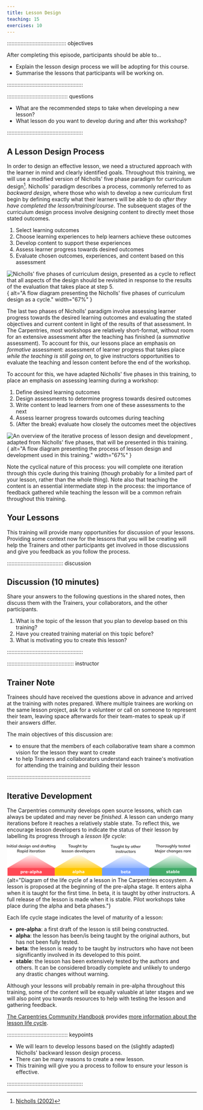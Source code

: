 ```yaml
---
title: Lesson Design
teaching: 15
exercises: 10
---
```


::::::::::::::::::::::::::::::::::::::: objectives

After completing this episode, participants should be able to...

- Explain the lesson design process we will be adopting for this course.
- Summarise the lessons that participants will be working on.

::::::::::::::::::::::::::::::::::::::::::::::::::

:::::::::::::::::::::::::::::::::::::::: questions

- What are the recommended steps to take when developing a new lesson?
- What lesson do you want to develop during and after this workshop?

::::::::::::::::::::::::::::::::::::::::::::::::::

## A Lesson Design Process

In order to design an effective lesson, we need a structured approach with the learner in mind and  clearly identified goals. Throughout this training, we will use a modified version of Nicholls' five phase paradigm for curriculum design[^1].
Nicholls' paradigm describes a process, commonly referred to as _backward design_,
where those who wish to develop a new curriculum first begin by defining
exactly what their learners will be able to do
_after they have completed the lesson/training/course_.
The subsequent stages of the curriculum design process involve designing content
to directly meet those stated outcomes.

1. Select learning outcomes
2. Choose learning experiences to help learners achieve these outcomes
3. Develop content to support these experiences
4. Assess learner progress towards desired outcomes
5. Evaluate chosen outcomes, experiences, and content based on this assessment

![Nicholls' five phases of curriculum design, 
presented as a cycle to reflect that all aspects of the design should be 
revisited in response to the results of the evaluation that takes place at step 5.
](fig/nicholls-five-phases.svg){
alt="A flow diagram presenting the Nicholls' five phases of curriculum design as a cycle."
width="67%"
}

The last two phases of Nicholls' paradigm involve
assessing learner progress towards the desired learning outcomes and
evaluating the stated objectives and current content in light of the results of that assessment.
In The Carpentries, most workshops are relatively short-format,
without room for an extensive assessment after the teaching has finished
(a _summative_ assessment).
To account for this, our lessons place an emphasis on _formative_ assessment:
assessment of learner progress that takes place _while the teaching is still going on_,
to give instructors opportunities to evaluate the teaching and lesson content
before the end of the workshop.

To account for this,
we have adapted Nicholls' five phases in this training,
to place an emphasis on assessing learning during a workshop:

1. Define desired learning outcomes
2. Design assessments to determine progress towards desired outcomes
3. Write content to lead learners from one of these assessments to the next
4. Assess learner progress towards outcomes during teaching
5. (After the break) evaluate how closely the outcomes meet the objectives

![An overview of the iterative process of lesson design and development 
, adapted from Nicholls' five phases,
that will be presented in this training.
](fig/cldt-design-process.svg){
alt="A flow diagram presenting the process of lesson design and development used in this training."
width="67%"
}

Note the cyclical nature of this process:
you will complete one iteration through this cycle during this training
(though probably for a limited part of your lesson, rather than the whole thing).
Note also that teaching the content is an essential intermediate step in the process:
the importance of feedback gathered while teaching the lesson
will be a common refrain throughout this training.


## Your Lessons

This training will provide many opportunities for discussion of your lessons.
Providing some context now for the lessons that you will be creating will
help the Trainers and other participants get involved in those discussions
and give you feedback as you follow the process.


:::::::::::::::::::::::::::::::::::::  discussion

## Discussion (10 minutes)

Share your answers to the following questions in the shared notes,
then discuss them with the Trainers, your collaborators, and the other participants.

1. What is the topic of the lesson that you plan to develop based on this training?
2. Have you created training material on this topic before?
3. What is motivating you to create this lesson?

::::::::::::::::::::::::::::::::::::::::::::::::::

:::::::::::::::::::::::::::::::::::::::::::: instructor

## Trainer Note

Trainees should have received the questions above in advance and arrived at the training with notes prepared.
Where multiple trainees are working on the same lesson project, 
ask for a volunteer or call on someone to represent their team,
leaving space afterwards for their team-mates to speak up if their answers differ.

The main objectives of this discussion are:

- to ensure that the members of each collaborative team share a common vision for the lesson they want to create
- to help Trainers and collaborators understand each trainee's motivation for attending the training and building their lesson

:::::::::::::::::::::::::::::::::::::::::::::::::::::::

## Iterative Development

The Carpentries community develops open source lessons,
which can always be updated and may never be _finished_.
A lesson can undergo many iterations before it reaches a relatively stable state.
To reflect this, we encourage lesson developers to 
indicate the status of their lesson by labelling its progress through a _lesson life cycle_:

![The life cycle of a lesson](fig/life_cycle.png){alt="Diagram of the life cycle of a
lesson in The Carpentries ecosystem. A lesson is proposed at the beginning of the
pre-alpha stage. It enters alpha when it is taught for the first time. In beta, it is
taught by other instructors. A full release of the lesson is made when it is stable.
Pilot workshops take place during the alpha and beta phases."}

Each life cycle stage indicates the level of maturity of a lesson:

- **pre-alpha**: a first draft of the lesson is still being constructed.
- **alpha**: the lesson has been/is being taught by the original authors, but has not been fully tested.
- **beta**: the lesson is ready to be taught by instructors who have not been significantly involved in its developed to this point.
- **stable**: the lesson has been extensively tested by the authors and others. It can be considered broadly complete and unlikely to undergo any drastic changes without warning.

Although your lessons will probably remain in pre-alpha throughout this training,
some of the content will be equally valuable at later stages 
and we will also point you towards resources to help with testing the lesson and gathering feedback.

[The Carpentries Community Handbook](https://docs.carpentries.org/) provides [more information about the lesson life cycle](https://docs.carpentries.org/resources/curriculum/lesson-life-cycle).

:::::::::::::::::::::::::::::::::::::::: keypoints

- We will learn to develop lessons based on the (slightly adapted) Nicholls' backward lesson design  process.
- There can be many reasons to create a new lesson.
- This training will give you a process to follow to ensure your lesson is effective.

::::::::::::::::::::::::::::::::::::::::::::::::::


[^1]: [Nicholls (2002)](learners/reference.md#litref)
